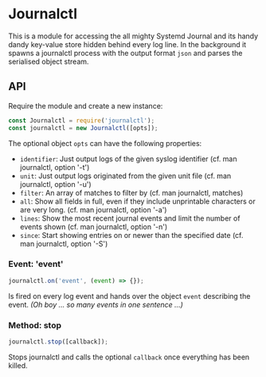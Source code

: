 # Journalctl

This is a module for accessing the all mighty Systemd Journal and its handy dandy key-value store hidden behind every log line. In the background it spawns a journalctl process with the output format ```json``` and parses the serialised object stream.

## API

Require the module and create a new instance:

```js
const Journalctl = require('journalctl');
const journalctl = new Journalctl([opts]);
```

The optional object ```opts``` can have the following properties:
 * ```identifier```: Just output logs of the given syslog identifier (cf. man journalctl, option '-t')
 * ```unit```: Just output logs originated from the given unit file (cf. man journalctl, option '-u')
 * ```filter```: An array of matches to filter by (cf. man journalctl, matches)
 * ```all```: Show all fields in full, even if they include unprintable characters or are very long. (cf. man journalctl, option '-a')
* ```lines```: Show the most recent journal events and limit the number of events shown (cf. man journalctl, option '-n')
* ```since```: Start showing entries on or newer than the specified date (cf. man journalctl, option '-S')

### Event: 'event'

```js
journalctl.on('event', (event) => {});
```

Is fired on every log event and hands over the object ```event``` describing the event. *(Oh boy ... so many events in one sentence ...)*

### Method: stop

```js
journalctl.stop([callback]);
```

Stops journalctl and calls the optional ```callback``` once everything has been killed.
